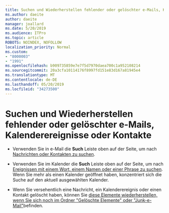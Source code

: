 ```yaml
---
title: Suchen und Wiederherstellen fehlender oder gelöschter e-Mails, Kalenderereignisse oder Kontakte
ms.author: daeite
author: daeite
manager: joallard
ms.date: 5/20/2019
ms.audience: ITPro
ms.topic: article
ROBOTS: NOINDEX, NOFOLLOW
localization_priority: Normal
ms.custom:
- "8000003"
- "1991"
ms.openlocfilehash: b909735859e7e7f5d7970daea700c1a952108214
ms.sourcegitcommit: 20a3cfa10114176f8997fd151e83d167a81945e4
ms.translationtype: MT
ms.contentlocale: de-DE
ms.lasthandoff: 05/20/2019
ms.locfileid: "34273500"
---
```

# <a name="find-and-recover-missing-or-deleted-email-calendar-events-or-contacts"></a>Suchen und Wiederherstellen fehlender oder gelöschter e-Mails, Kalenderereignisse oder Kontakte

- Verwenden Sie in e-Mail die **Such** Leiste oben auf der Seite, um nach [Nachrichten oder Kontakten zu suchen](https://support.office.com/article/b27e5eb7-3255-4c61-bf16-1c6a16bc2e6b).

- Verwenden Sie im Kalender die **Such** Leiste oben auf der Seite, um nach [Ereignissen mit einem Wort, einem Namen oder einer Phrase zu suchen](https://support.office.com/article/d587aaec-fb2c-4f6f-aee1-0df1fc591477). Wenn Sie mehr als einen Kalender geöffnet haben, konzentriert sich die Suche auf den aktuell ausgewählten Kalender.

- Wenn Sie versehentlich eine Nachricht, ein Kalenderereignis oder einen Kontakt gelöscht haben, können Sie [diese Elemente wiederherstellen, wenn Sie sich noch im Ordner "Gelöschte Elemente" oder "Junk-e-Mail"](https://support.office.com/article/a8ca78ac-4721-4066-95dd-571842e9fb11)befinden.